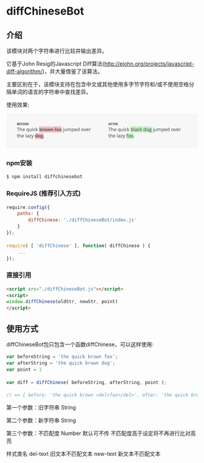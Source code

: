 diffChineseBot
===========

## 介绍
该模块对两个字符串进行比较并输出差异。

它基于John Resig的Javascript Diff算法(http://ejohn.org/projects/javascript-diff-algorithm/)，并大量借鉴了该算法。

主要区别在于，该模块支持在包含中文或其他使用多字节字符和/或不使用空格分隔单词的语言的字符串中查找差异。

使用效果:

![Image text](./diff-example.png)


### npm安装

```bash
$ npm install diffchinesebot
```

### RequireJS (推荐引入方式)
```javascript
require.config({
	paths: {
		diffChinese: './diffChineseBot/index.js'
	}
});

require( [ 'diffChinese' ], function( diffChinese ) {
	...
});

```

### 直接引用
```html
<script src="./diffChineseBot.js"></script>
<script>
window.diffChinese(oldStr, newStr, point)
</script>
```

## 使用方式

diffChineseBot包只包含一个函数diffChinese，可以这样使用:
```javascript
var beforeString = 'the quick brown fox';
var afterString = 'the quick brown dog';
var point = 1

var diff = diffChinese( beforeString, afterString, point );

// => { before: 'the quick brown <del>fox</del>', after: 'the quick brown <ins>dog</ins>' }
```

第一个参数：旧字符串	String

第二个参数：新字符串	String

第三个参数：不匹配度 	Number 默认可不传 不匹配度高于设定将不再进行比对高亮

样式类名
del-text  旧文本不匹配文本
new-text  新文本不匹配文本